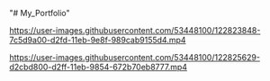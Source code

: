 "# My_Portfolio" 

https://user-images.githubusercontent.com/53448100/122823848-7c5d9a00-d2fd-11eb-9e8f-989cab9155d4.mp4


https://user-images.githubusercontent.com/53448100/122825629-d2cbd800-d2ff-11eb-9854-672b70eb8777.mp4


